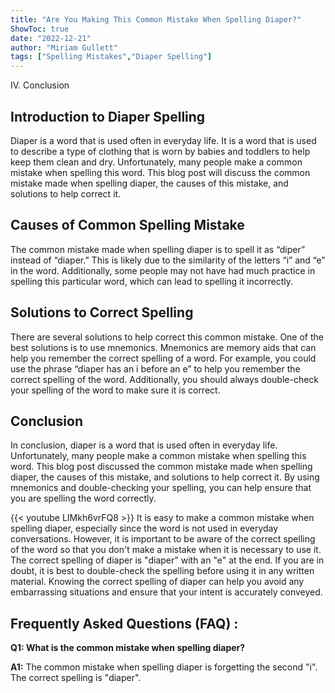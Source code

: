 ```yaml
---
title: "Are You Making This Common Mistake When Spelling Diaper?"
ShowToc: true 
date: "2022-12-21"
author: "Miriam Gullett" 
tags: ["Spelling Mistakes","Diaper Spelling"]
---
```

IV. Conclusion

## Introduction to Diaper Spelling

Diaper is a word that is used often in everyday life. It is a word that is used to describe a type of clothing that is worn by babies and toddlers to help keep them clean and dry. Unfortunately, many people make a common mistake when spelling this word. This blog post will discuss the common mistake made when spelling diaper, the causes of this mistake, and solutions to help correct it.

## Causes of Common Spelling Mistake

The common mistake made when spelling diaper is to spell it as “diper” instead of “diaper.” This is likely due to the similarity of the letters “i” and “e” in the word. Additionally, some people may not have had much practice in spelling this particular word, which can lead to spelling it incorrectly.

## Solutions to Correct Spelling

There are several solutions to help correct this common mistake. One of the best solutions is to use mnemonics. Mnemonics are memory aids that can help you remember the correct spelling of a word. For example, you could use the phrase “diaper has an i before an e” to help you remember the correct spelling of the word. Additionally, you should always double-check your spelling of the word to make sure it is correct.

## Conclusion

In conclusion, diaper is a word that is used often in everyday life. Unfortunately, many people make a common mistake when spelling this word. This blog post discussed the common mistake made when spelling diaper, the causes of this mistake, and solutions to help correct it. By using mnemonics and double-checking your spelling, you can help ensure that you are spelling the word correctly.

{{< youtube LIMkh6vrFQ8 >}} 
It is easy to make a common mistake when spelling diaper, especially since the word is not used in everyday conversations. However, it is important to be aware of the correct spelling of the word so that you don't make a mistake when it is necessary to use it. The correct spelling of diaper is "diaper" with an "e" at the end. If you are in doubt, it is best to double-check the spelling before using it in any written material. Knowing the correct spelling of diaper can help you avoid any embarrassing situations and ensure that your intent is accurately conveyed.

## Frequently Asked Questions (FAQ) :
**Q1: What is the common mistake when spelling diaper?**

**A1:** The common mistake when spelling diaper is forgetting the second "i". The correct spelling is "diaper".





